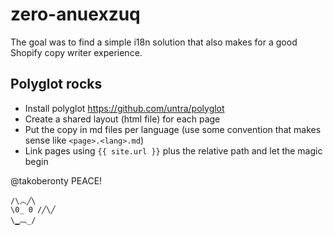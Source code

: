 # zero-anuexzuq

The goal was to find a simple i18n solution that also makes for a good Shopify copy writer experience.

## Polyglot rocks

* Install polyglot https://github.com/untra/polyglot
* Create a shared layout (html file) for each page
* Put the copy in md files per language (use some convention that makes sense like `<page>.<lang>.md`)
* Link pages using `{{ site.url }}` plus the relative path and let the magic begin

@takoberonty PEACE!

```
/\︿╱\
\0_ 0 /╱\╱
\▁︹_/
```
